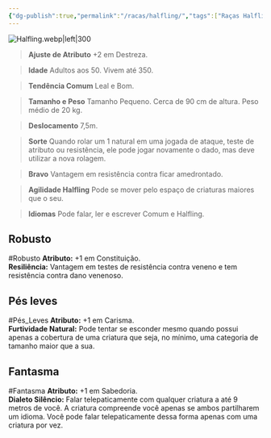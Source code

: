 ```yaml
---
{"dg-publish":true,"permalink":"/racas/halfling/","tags":["Raças Halfling"],"created":"2024-07-23T08:29:11.000-03:00"}
---
```



![Halfling.webp|left|300](/img/user/Arquivos/Halfling.webp)

> **Ajuste de Atributo**
> +2 em Destreza.  

> **Idade**
> Adultos aos 50. Vivem até 350.  

> **Tendência Comum**
> Leal e Bom.  

> **Tamanho e Peso**
> Tamanho Pequeno. Cerca de 90 cm de altura. Peso médio de 20 kg.  

> **Deslocamento**
> 7,5m.  

> **Sorte**
> Quando rolar um 1 natural em uma jogada de ataque, teste de atributo ou resistência, ele pode jogar novamente o dado, mas deve utilizar a nova rolagem.  

> **Bravo**
> Vantagem em resistência contra ficar amedrontado.  

> **Agilidade Halfling**
> Pode se mover pelo espaço de criaturas maiores que o seu.  

> **Idiomas**
> Pode falar, ler e escrever Comum e Halfling.

## Robusto
#Robusto
**Atributo:** +1 em Constituição.  
**Resiliência:** Vantagem em testes de resistência contra veneno e tem resistência contra dano venenoso.

## Pés leves
#Pés_Leves
**Atributo:** +1 em Carisma.  
**Furtividade Natural:** Pode tentar se esconder mesmo quando possui apenas a cobertura de uma criatura que seja, no mínimo, uma categoria de tamanho maior que a sua.

## Fantasma
#Fantasma
**Atributo:** +1 em Sabedoria.  
**Dialeto Silêncio:** Falar telepaticamente com qualquer criatura a até 9 metros de você. A criatura compreende você apenas se ambos partilharem um idioma. Você pode falar telepaticamente dessa forma apenas com uma criatura por vez.
